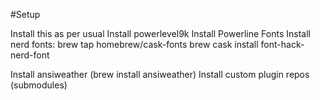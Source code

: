 #Setup

Install this as per usual
Install powerlevel9k
Install Powerline Fonts
Install nerd fonts:
	brew tap homebrew/cask-fonts
	brew cask install font-hack-nerd-font

Install ansiweather (brew install ansiweather)
Install custom plugin repos (submodules)
